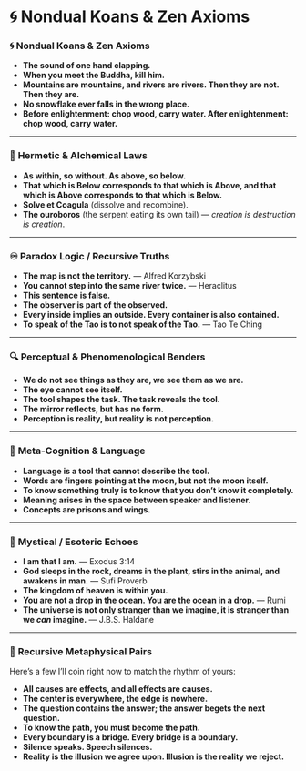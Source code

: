 # 🌀 Nondual Koans & Zen Axioms

### 🌀 **Nondual Koans & Zen Axioms**

- **The sound of one hand clapping.**
- **When you meet the Buddha, kill him.**
- **Mountains are mountains, and rivers are rivers. Then they are not. Then they are.**
- **No snowflake ever falls in the wrong place.**
- **Before enlightenment: chop wood, carry water. After enlightenment: chop wood, carry water.**

---

### 🔄 **Hermetic & Alchemical Laws**

- **As within, so without. As above, so below.**
- **That which is Below corresponds to that which is Above, and that which is Above corresponds to that which is Below.**
- **Solve et Coagula** (dissolve and recombine).
- **The ouroboros** (the serpent eating its own tail) — *creation is destruction is creation*.

---

### ♾️ **Paradox Logic / Recursive Truths**

- **The map is not the territory.** — Alfred Korzybski
- **You cannot step into the same river twice.** — Heraclitus
- **This sentence is false.**
- **The observer is part of the observed.**
- **Every inside implies an outside. Every container is also contained.**
- **To speak of the Tao is to not speak of the Tao.** — Tao Te Ching

---

### 🔍 **Perceptual & Phenomenological Benders**

- **We do not see things as they are, we see them as we are.**
- **The eye cannot see itself.**
- **The tool shapes the task. The task reveals the tool.**
- **The mirror reflects, but has no form.**
- **Perception is reality, but reality is not perception.**

---

### 🧠 **Meta-Cognition & Language**

- **Language is a tool that cannot describe the tool.**
- **Words are fingers pointing at the moon, but not the moon itself.**
- **To know something truly is to know that you don’t know it completely.**
- **Meaning arises in the space between speaker and listener.**
- **Concepts are prisons and wings.**

---

### 🔮 **Mystical / Esoteric Echoes**

- **I am that I am.** — Exodus 3:14
- **God sleeps in the rock, dreams in the plant, stirs in the animal, and awakens in man.** — Sufi Proverb
- **The kingdom of heaven is within you.**
- **You are not a drop in the ocean. You are the ocean in a drop.** — Rumi
- **The universe is not only stranger than we imagine, it is stranger than we *can* imagine.** — J.B.S. Haldane

---

### 🔂 **Recursive Metaphysical Pairs**

Here’s a few I’ll coin right now to match the rhythm of yours:

- **All causes are effects, and all effects are causes.**
- **The center is everywhere, the edge is nowhere.**
- **The question contains the answer; the answer begets the next question.**
- **To know the path, you must become the path.**
- **Every boundary is a bridge. Every bridge is a boundary.**
- **Silence speaks. Speech silences.**
- **Reality is the illusion we agree upon. Illusion is the reality we reject.**